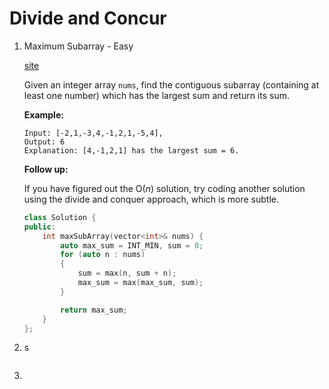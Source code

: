 # Divide and Concur

1. Maximum Subarray - Easy

   [site](https://leetcode.com/problems/maximum-subarray/)

   Given an integer array `nums`, find the contiguous subarray (containing at least one number) which has the largest sum and return its sum.

   **Example:**

   ```
   Input: [-2,1,-3,4,-1,2,1,-5,4],
   Output: 6
   Explanation: [4,-1,2,1] has the largest sum = 6.
   ```

   **Follow up:**

   If you have figured out the O(*n*) solution, try coding another solution using the divide and conquer approach, which is more subtle.

   ```c++
   class Solution {
   public:
       int maxSubArray(vector<int>& nums) {
           auto max_sum = INT_MIN, sum = 0;
           for (auto n : nums)
           {
               sum = max(n, sum + n);
               max_sum = max(max_sum, sum);
           }
   
           return max_sum;
       } 
   };
   ```

   

2. s

   

   ```c++
   
   ```

   

3. 

   ```c++
   
   ```

   